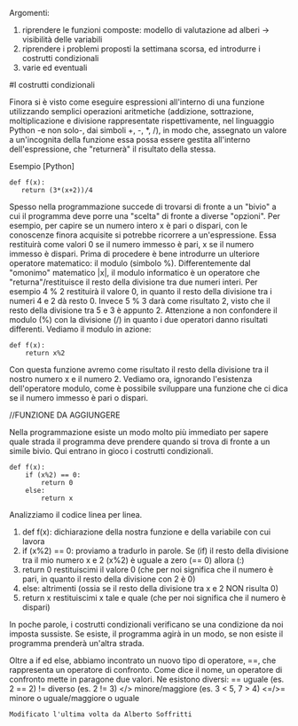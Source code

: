 Argomenti:

1. riprendere le funzioni composte: modello di valutazione ad alberi -> visibilità delle variabili
2. riprendere i problemi proposti la settimana scorsa, ed introdurre i costrutti condizionali
3. varie ed eventuali 

#I costrutti condizionali

Finora si è visto come eseguire espressioni all'interno di una funzione utilizzando semplici operazioni aritmetiche (addizione, sottrazione, moltiplicazione e divisione rappresentate rispettivamente, nel linguaggio Python -e non solo-, dai simboli +, -, *, /), in modo che, assegnato un valore a un'incognita della funzione essa possa essere gestita all'interno dell'espressione, che "returnerà" il risultato della stessa.

Esempio [Python]

    def f(x):
       return (3*(x+2))/4

Spesso nella programmazione succede di trovarsi di fronte a un "bivio" a cui il programma deve porre una "scelta" di fronte a diverse "opzioni". Per esempio, per capire se un numero intero x è pari o dispari, con le conoscenze finora acquisite si potrebbe ricorrere a un'espressione. Essa restituirà come valori 0 se il numero immesso è pari, x se il numero immesso è dispari. Prima di procedere è bene introdurre un ulteriore operatore matematico: il modulo (simbolo %). Differentemente dal "omonimo" matematico |x|, il modulo informatico è un operatore che "returna"/restituisce il resto della divisione tra due numeri interi. Per esempio 4 % 2 restituirà il valore 0, in quanto il resto della divisione tra i numeri 4 e 2 dà resto 0.
Invece 5 % 3 darà come risultato 2, visto che il resto della divisione tra 5 e 3 è appunto 2. Attenzione a non confondere il modulo (%) con la divisione (/) in quanto i due operatori danno risultati differenti. Vediamo il modulo in azione:

    def f(x):
        return x%2

Con questa funzione avremo come risultato il resto della divisione tra il nostro numero x e il numero 2.
Vediamo ora, ignorando l'esistenza dell'operatore modulo, come è possibile sviluppare una funzione che ci dica se il numero immesso è pari o dispari.

//FUNZIONE DA AGGIUNGERE

Nella programmazione esiste un modo molto più immediato per sapere quale strada il programma deve prendere quando si trova di fronte a un simile bivio. Qui entrano in gioco i costrutti condizionali.

    def f(x):
        if (x%2) == 0:
            return 0
        else:
            return x
        
Analizziamo il codice linea per linea.
1.	def f(x):    dichiarazione della nostra funzione e della variabile con cui lavora
2.	if (x%2) == 0:  proviamo a tradurlo in parole. Se (if) il resto della divisione tra il mio numero x e 2 (x%2) è uguale a zero (== 0) allora (:)
3.	return 0    restituiscimi il valore 0 (che per noi significa che il numero è pari, in quanto il resto della divisione con 2 è 0)
4.	else:    altrimenti (ossia se il resto della divisione tra x e 2 NON risulta 0)
5.	return x    restituiscimi x tale e quale (che per noi significa che il numero è dispari)

In poche parole, i costrutti condizionali verificano se una condizione da noi imposta sussiste. Se esiste, il programma agirà in un modo, se non esiste il programma prenderà un'altra strada.

Oltre a if ed else, abbiamo incontrato un nuovo tipo di operatore, ==, che rappresenta un operatore di confronto. Come dice il nome, un operatore di confronto mette in paragone due valori. Ne esistono diversi:
== uguale   (es. 2 == 2)
!= diverso  (es. 2 != 3)
</>  minore/maggiore   (es. 3 < 5, 7 > 4)
<=/>= minore o uguale/maggiore o uguale

    Modificato l'ultima volta da Alberto Soffritti
